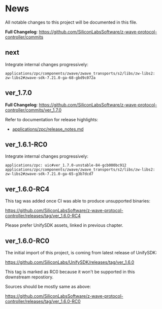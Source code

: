# News

All notable changes to this project will be documented in this file.

**Full Changelog**:
https://github.com/SiliconLabsSoftware/z-wave-protocol-controller/commits

## next

Integrate internal changes progressively:

```
applications/zpc/components/zwave/zwave_transports/s2/libs/zw-libs2: zw-libs2#zwave-sdk-7.21.0-ga-68-gbd9c072a
```

## ver_1.7.0

**Full Changelog**:
https://github.com/SiliconLabsSoftware/z-wave-protocol-controller/commits/ver_1.7.0

Refer to documentation for release highlights:

- [applications/zpc/release_notes.md](applications/zpc/release_notes.md)


## ver_1.6.1-RC0

Integrate internal changes progressively:

```
applications/zpc: uic#ver_1.7.0-unstable-84-gcb000bc912
applications/zpc/components/zwave/zwave_transports/s2/libs/zw-libs2: zw-libs2#zwave-sdk-7.21.0-ga-65-g3b7dcd7
```

## ver_1.6.0-RC4

This tag was added once CI was able to produce unsupported binaries:

https://github.com/SiliconLabsSoftware/z-wave-protocol-controller/releases/tag/ver_1.6.0-RC4

Please prefer UnifySDK assets, linked in previous chapter.


## ver_1.6.0-RC0

The initial import of this project, is coming from latest release of
UnifySDK:

https://github.com/SiliconLabs/UnifySDK/releases/tag/ver_1.6.0

This tag is marked as RC0 because it won't be supported in this
downstream repostiory.

Sources should be mostly same as above:

https://github.com/SiliconLabsSoftware/z-wave-protocol-controller/releases/tag/ver_1.6.0-RC0
